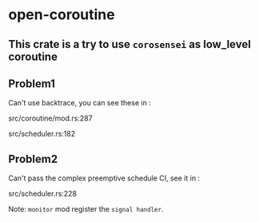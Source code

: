 # open-coroutine

## This crate is a try to use `corosensei` as low_level coroutine

## Problem1
Can't use backtrace, you can see these in :

src/coroutine/mod.rs:287

src/scheduler.rs:182

## Problem2
Can't pass the complex preemptive schedule CI, see it in :

src/scheduler.rs:228

Note: `monitor` mod register the `signal handler`.
